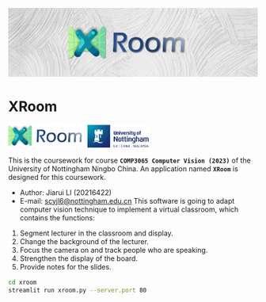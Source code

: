 ![alt](images/bar.png)
# XRoom
<img src="./images/icon-long.png" width="160px"><img src="./images/UNNC-icon-long.jpg"  width="125px">


This is the coursework for course **`COMP3065 Computer Vision (2023)`** of the University of Nottingham Ningbo China.
An application named **`XRoom`** is designed for this coursework.
- Author: Jiarui LI (20216422)
- E-mail: scyjl6@nottingham.edu.cn
This software is going to adapt computer vision technique to implement a virtual classroom, which contains the functions:
1. Segment lecturer in the classroom and display.
2. Change the background of the lecturer.
3. Focus the camera on and track people who are speaking.
4. Strengthen the display of the board.
5. Provide notes for the slides.


```bash
cd xroom
streamlit run xroom.py --server.port 80
```